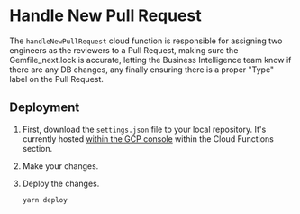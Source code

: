 # Handle New Pull Request

The `handleNewPullRequest` cloud function is responsible for assigning two engineers as the reviewers to a Pull Request,
making sure the Gemfile_next.lock is accurate, letting the Business Intelligence team know if there are any DB changes,
any finally ensuring there is a proper "Type" label on the Pull Request.

## Deployment

1. First, download the `settings.json` file to your local repository. It's currently
hosted [within the GCP console](https://console.cloud.google.com/functions/details/us-central1/handleNewPullRequest?project=team-196819&tab=source&duration=PT1H)
within the Cloud Functions section.

2. Make your changes.

3. Deploy the changes.

   ```bash
   yarn deploy
   ```
